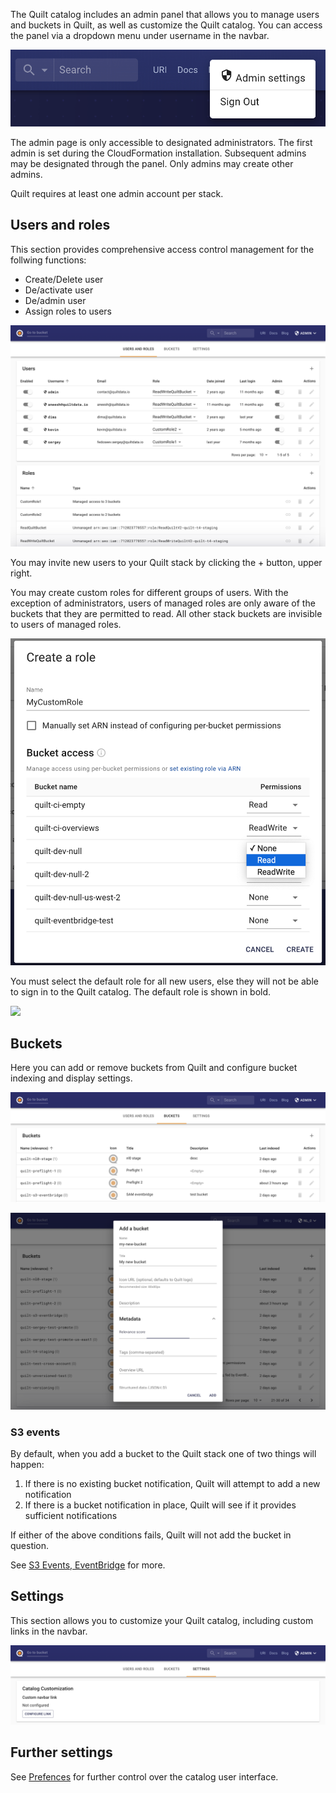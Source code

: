 The Quilt catalog includes an admin panel that allows you to manage
users and buckets in Quilt, as well as customize the Quilt catalog. You can access
the panel via a dropdown menu under username in the navbar.

![](../imgs/admin-dropdown.png)

The admin page is only accessible to designated administrators. The first admin
is set during the CloudFormation installation. Subsequent admins may be designated
through the panel. Only admins may create other admins. 

Quilt requires at least one admin account per stack.


## Users and roles

This section provides comprehensive access control management for the follwing
functions:
* Create/Delete user
* De/activate user
* De/admin user
* Assign roles to users

![](../imgs/admin-users-roles.png)

You may invite new users to your Quilt stack by clicking the + button, upper right.

You may create custom roles for different groups of users. With the exception of
administrators, users of managed roles are only aware of the buckets that they
are permitted to read. All other stack buckets are invisible to users of managed
roles.

![](../imgs/admin-users-roles-create-managed.png)

You must select the default role for all new users, else they will
not be able to sign in to the Quilt catalog.
The default role is shown in bold.

![](imgs/admin-set-default-role.png)

## Buckets

Here you can add or remove buckets from Quilt and configure bucket indexing and
display settings. 
<!--TODO explain sub sections of bucket editro !-->

![](../imgs/admin-buckets.png)

![](../imgs/admin-buckets-add.png)


### S3 events

By default, when you add a bucket to the Quilt stack one of two things will happen:

1. If there is no existing bucket notification, Quilt will attempt to add a new notification
1. If there is a bucket notification in place, Quilt will see if it provides sufficient notifications

If either of the above conditions fails, Quilt will not add the bucket in question.

See [S3 Events, EventBridge](EventBridge.md) for more.

## Settings

This section allows you to customize your Quilt catalog, including custom links
in the navbar.

![](../imgs/admin-settings.png)

## Further settings
See [Prefences](Preferences.md) for further control over the catalog user interface.
